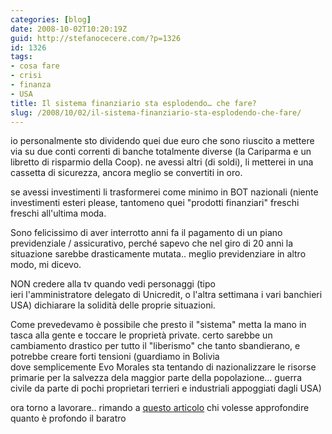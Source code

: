 ```yaml
---
categories: [blog]
date: 2008-10-02T10:20:19Z
guid: http://stefanocecere.com/?p=1326
id: 1326
tags:
- cosa fare
- crisi
- finanza
- USA
title: Il sistema finanziario sta esplodendo… che fare?
slug: /2008/10/02/il-sistema-finanziario-sta-esplodendo-che-fare/
---
```


io personalmente sto dividendo quei due euro che sono riuscito a mettere via su due conti correnti di banche totalmente diverse (la Cariparma e un libretto di risparmio della Coop). ne avessi altri (di soldi), li metterei in una cassetta di sicurezza, ancora meglio se convertiti in oro.

se avessi investimenti li trasformerei come minimo in BOT nazionali (niente investimenti esteri please, tantomeno quei "prodotti finanziari" freschi freschi all'ultima moda.

Sono felicissimo di aver interrotto anni fa il pagamento di un piano previdenziale / assicurativo, perché sapevo che nel giro di 20 anni la situazione sarebbe drasticamente mutata.. meglio previdenziare in altro modo, mi dicevo.

NON credere alla tv quando vedi personaggi (tipo ieri l'amministratore delegato di Unicredit, o l'altra settimana i vari banchieri USA) dichiarare la solidità delle proprie situazioni.

Come prevedevamo è possibile che presto il "sistema" metta la mano in tasca alla gente e toccare le proprietà private. certo sarebbe un cambiamento drastico per tutto il "liberismo" che tanto sbandierano, e potrebbe creare forti tensioni (guardiamo in Bolivia dove semplicemente Evo Morales sta tentando di nazionalizzare le risorse primarie per la salvezza dela maggior parte della popolazione… guerra civile da parte di pochi proprietari terrieri e industriali appoggiati dagli USA)

ora torno a lavorare.. rimando a [questo articolo](http://www.comedonchisciotte.org/site/modules.php?name=News&file=article&sid=5075) chi volesse approfondire quanto è profondo il baratro